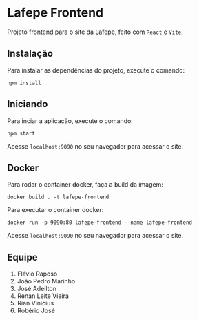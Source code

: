 # Lafepe Frontend

Projeto frontend para o site da Lafepe, feito com ```React``` e ```Vite```.

## Instalação

Para instalar as dependências do projeto, execute o comando:

```
npm install
```

## Iniciando

Para inciar a aplicação, execute o comando:

```
npm start
```

Acesse ```localhost:9090``` no seu navegador para acessar o site.

## Docker

Para rodar o container docker, faça a build da imagem:

```
docker build . -t lafepe-frontend
```

Para executar o container docker:

```
docker run -p 9090:80 lafepe-frontend --name lafepe-frontend
```

Acesse ```localhost:9090``` no seu navegador para acessar o site.

## Equipe

1. Flávio Raposo
2. João Pedro Marinho
3. José Adeilton
4. Renan Leite Vieira
5. Rian Vinícius
6. Robério José
